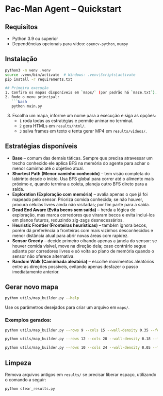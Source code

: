 # Pac-Man Agent – Quickstart

## Requisitos
- Python 3.9 ou superior
- Dependências opcionais para vídeo: `opencv-python`, `numpy`

## Instalação
```bash
python3 -m venv .venv
source .venv/bin/activate  # Windows: .venv\Scripts\activate
pip install -r requirements.txt

## Primeira execução
1. Confira os mapas disponíveis em `maps/` (por padrão há `maze.txt`).
2. Rode o menu principal:
   ```bash
   python main.py
   ```
3. Escolha um mapa, informe um nome para a execução e siga as opções:
   - `1` roda todas as estratégias e permite animar no terminal.
   - `2` gera HTMLs em `results/html/`.
   - `3` salva frames em texto e tenta gerar MP4 em `results/videos/`.

## Estratégias disponíveis
- **Base** – comum das demais táticas. Sempre que precisa atravessar um trecho conhecido ele aplica BFS na memória do agente para achar o menor caminho até o objetivo atual.
- **Shortest Path (Menor caminho conhecido)** – tem visão completa do labirinto desde o início. Usa BFS global para correr até o alimento mais próximo e, quando termina a coleta, planeja outro BFS direto para a saída.
- **Exploration (Exploração com memória)** – avalia apenas o que já foi mapeado pelo sensor. Prioriza comida conhecida; se não houver, procura células livres ainda não visitadas; por fim parte para a saída.
- **Dead End Aware (Evita becos sem saída)** – herda a lógica de exploração, mas marca corredores que viraram becos e evita incluí-los em planos futuros, reduzindo zig-zags desnecessários.
- **Heuristic Frontier (Fronteiras heurísticas)** – também ignora becos, porém dá preferência a fronteiras com mais vizinhos desconhecidos e menor distância atual para abrir novas áreas com rapidez.
- **Sensor Greedy** – decide primeiro olhando apenas a janela do sensor: se houver comida visível, move na direção dela; caso contrário segue adiante por corredores livres e só volta ao plano de memória quando o sensor não oferece alternativa.
- **Random Walk (Caminhada aleatória)** – escolhe movimentos aleatórios entre as direções possíveis, evitando apenas desfazer o passo imediatamente anterior.

## Gerar novo mapa
```bash
python utils/map_builder.py --help
```
Use os parâmetros desejados para criar um arquivo em `maps/`.
### Exemplos gerados:
```bash
python utils/map_builder.py --rows 9 --cols 15 --wall-density 0.35 --food 4 --seed 21 --output maps/compact_lab.txt
```
```bash
python utils/map_builder.py --rows 12 --cols 20 --wall-density 0.18 --food 12 --seed 314 --output maps/food_frenzy.txt
```
```bash
python utils/map_builder.py --rows 10 --cols 24 --wall-density 0.05 --food 6 --seed 73 --output maps/long_corridor.txt
```

## Limpeza
Remova arquivos antigos em `results/` se precisar liberar espaço, utilizando o comando a seguir:
```bash
python clear_results.py
```
